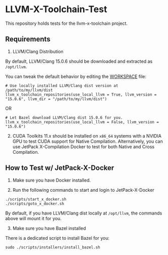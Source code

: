 # LLVM-X-Toolchain-Test

This repository holds tests for the llvm-x-toolchain project.

## Requirements

1. LLVM/Clang Distribution

By default, LLVM/Clang 15.0.6 should be downloaded and extracted as `/opt/llvm`.

You can tweak the default behavior by editing the [WORKSPACE](WORKSPACE) file:

```
# Use locally installed LLVM/Clang dist version at /path/to/my/llvm/dist
llvm_x_toolchain_repositories(use_local_llvm = True, llvm_version = "15.0.6", llvm_dir = "/path/to/my/llvm/dist")
```

OR

```
# Let Bazel download LLVM/Clang dist 15.0.6 for you.
llvm_x_toolchain_repositories(use_local_llvm = False, llvm_version = "15.0.6")
```

2. CUDA Toolkits 11.x should be installed on `x86_64` systems with a NVIDIA GPU to test CUDA support for Native Compilation.
Alternatively, you can use JetPack X-Compilation Docker to test for both Native and Cross Compilation.


## How to Test w/ JetPack-X-Docker

1. Make sure you have Docker installed.

2. Run the following commands to start and login to JetPack-X-Docker

```
./scripts/start_x_docker.sh
./scripts/goto_x_docker.sh
```

By default, if you have LLVM/Clang dist locally at `/opt/llvm`, the commands above will
mount it for you.

3. Make sure you have Bazel installed

There is a dedicated script to install Bazel for you:

```
sudo ./scripts/installers/install_bazel.sh
```
